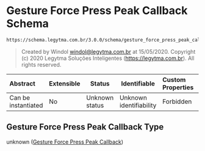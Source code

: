 # Gesture Force Press Peak Callback Schema

```txt
https://schema.legytma.com.br/3.0.0/schema/gesture_force_press_peak_callback.schema.json
```




> Created by Windol [windol@legytma.com.br](mailto:windol@legytma.com.br) at 15/05/2020.
> Copyright (c) 2020 Legytma Soluções Inteligentes (<https://legytma.com.br>). All rights reserved.
>

| Abstract            | Extensible | Status         | Identifiable            | Custom Properties | Additional Properties | Access Restrictions | Defined In                                                                                                                      |
| :------------------ | ---------- | -------------- | ----------------------- | :---------------- | --------------------- | ------------------- | ------------------------------------------------------------------------------------------------------------------------------- |
| Can be instantiated | No         | Unknown status | Unknown identifiability | Forbidden         | Allowed               | none                | [gesture_force_press_peak_callback.schema.json](../schema/gesture_force_press_peak_callback.schema.json) |

## Gesture Force Press Peak Callback Type

unknown ([Gesture Force Press Peak Callback](gesture_force_press_peak_callback.md))
